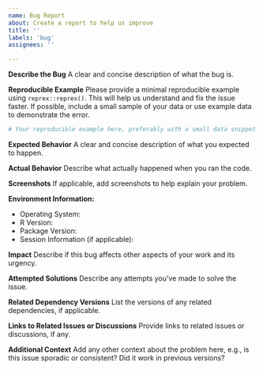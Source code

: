 ```yaml
---
name: Bug Report
about: Create a report to help us improve
title: ''
labels: 'bug'
assignees: ''

---
```


**Describe the Bug**
A clear and concise description of what the bug is.

**Reproducible Example**
Please provide a minimal reproducible example using `reprex::reprex()`. This will help us understand and fix the issue faster. If possible, include a small sample of your data or use example data to demonstrate the error.

```r
# Your reproducible example here, preferably with a small data snippet or using example datasets
```

**Expected Behavior**
A clear and concise description of what you expected to happen.

**Actual Behavior**
Describe what actually happened when you ran the code.

**Screenshots**
If applicable, add screenshots to help explain your problem.

**Environment Information:**

 - Operating System:
 - R Version:
 - Package Version:
 - Session Information (if applicable):

**Impact**
Describe if this bug affects other aspects of your work and its urgency.

**Attempted Solutions**
Describe any attempts you've made to solve the issue.

**Related Dependency Versions**
List the versions of any related dependencies, if applicable.

**Links to Related Issues or Discussions**
Provide links to related issues or discussions, if any.

**Additional Context**
Add any other context about the problem here, e.g., is this issue sporadic or consistent? Did it work in previous versions?